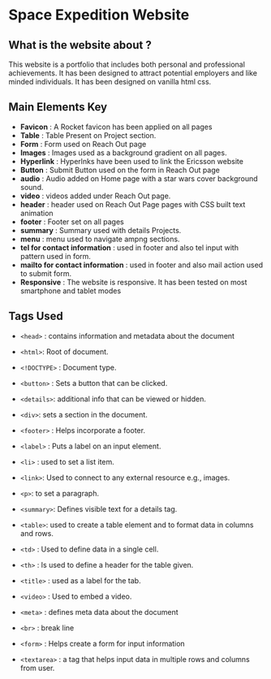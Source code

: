 # Space Expedition Website

## What is the website about ?

This website is a portfolio that includes both personal and professional achievements. It has been designed to attract potential employers and like minded individuals. It has been designed on vanilla html css.


## Main Elements Key

- **Favicon** : A Rocket favicon has been applied on all pages 
- **Table** : Table Present on Project section.
- **Form** : Form used on Reach Out page 
- **Images** : Images used as a background gradient on all pages.
- **Hyperlink** : Hyperlnks have been used to link the Ericsson website
- **Button** : Submit Button used on the form in Reach Out page
- **audio** : Audio added on Home page with a star wars cover background sound.
- **video** : videos added under Reach Out page.
- **header** : header used on Reach Out Page pages with CSS built text animation
- **footer** : Footer set on all pages
- **summary** : Summary used with details Projects.
- **menu** : menu used to navigate ampng sections.
- **tel for contact information** : used in footer and also tel input with pattern used in form.
- **mailto for contact information** : used in footer and also mail action used to submit form.
- **Responsive** : The website is responsive. It has been tested on most smartphone and tablet modes




## Tags Used

- `<head>` : contains information and metadata about the document
- `<html>`: Root of document.

- `<!DOCTYPE>` : Document type.

- `<button>` : Sets a button that can be clicked.

- `<details>`: additional info that can be viewed or hidden.
- `<div>`: sets a section in the document.
- `<footer>` : Helps incorporate a footer.
- `<label>` : Puts a label on an input element.
- `<li>` : used to set a list item.
- `<link>`: Used to connect to any external resource e.g., images.
- `<p>`: to set a paragraph.
- `<summary>`: Defines visible text for a details tag.
- `<table>`: used to create a table element and to format data in columns and rows.
- `<td>` : Used to define data in a single cell.
- `<th>` : Is used to define a header for the table given.
- `<title>` : used as a label for the tab.
- `<video>` : Used to embed a video.
- `<meta>` : defines meta data about the document
- `<br>`  : break line 
- `<form>` : Helps create a form for input information 
- `<textarea>` : a tag that helps input data in multiple rows and columns from user.
